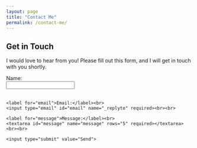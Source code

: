 ```yaml
---
layout: page
title: "Contact Me"
permalink: /contact-me/
---
```


## Get in Touch

I would love to hear from you! Please fill out this form, and I will get in touch with you shortly.

<form action="https://formspree.io/f/yourformid" method="POST">
    <label for="name">Name:</label><br>
    <input type="text" id="name" name="name" required><br><br>
    
    <label for="email">Email:</label><br>
    <input type="email" id="email" name="_replyto" required><br><br>
    
    <label for="message">Message:</label><br>
    <textarea id="message" name="message" rows="5" required></textarea><br><br>
    
    <input type="submit" value="Send">
</form>
